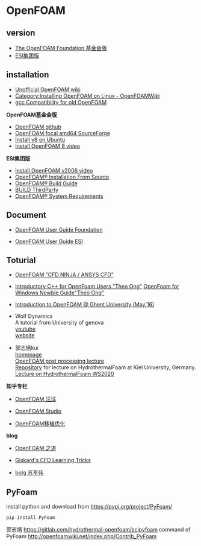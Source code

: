 # OpenFOAM


## version
- [The OpenFOAM Foundation 基金会版](https://openfoam.org/)
- [ESI集团版](https://www.openfoam.com/)




## installation
- [Unofficial OpenFOAM wiki](https://openfoamwiki.net/index.php/Main_Page)  
- [Category:Installing OpenFOAM on Linux - OpenFOAMWiki](https://openfoamwiki.net/index.php/Category:Installing_OpenFOAM_on_Linux)
- [gcc Compatibility for old OpenFOAM](https://openfoamwiki.net/index.php/Installation/Compatibility_Matrix)

**OpenFOAM基金会版**
- [OpenFOAM github](https://github.com/OpenFOAM)  
- [OpenFOAM focal amd64 SourceForge](https://sourceforge.net/projects/foam/files/foam/ubuntu/dists/focal/main/binary-amd64/)  
- [Install v8 on Ubuntu](https://openfoam.org/download/8-ubuntu/)
- [Install OpenFOAM 8 video](https://www.youtube.com/watch?v=zWX2wCXDNNA)  

**ESI集团版**
- [Install OpenFOAM v2006 video](https://www.youtube.com/watch?v=mhh6GBBpvnk)  
- [OpenFOAM® Installation From Source](https://www.openfoam.com/download/install-source.php)
- [OpenFOAM® Build Guide](https://www.openfoam.com/code/build-guide.php)
- [BUILD ThirdParty](https://develop.openfoam.com/Development/ThirdParty-common/blob/develop/BUILD.md)
- [OpenFOAM®  System Requirements](https://www.openfoam.com/documentation/system-requirements.php)

## Document
- [OpenFOAM User Guide Foundation](https://cfd.direct/openfoam/user-guide/)

- [OpenFOAM User Guide ESI](https://www.openfoam.com/documentation/user-guide/index.php)

## Toturial

- [OpenFOAM "CFD NINJA / ANSYS CFD"](https://www.youtube.com/playlist?list=PLd23hHm4FCRdFxcjAqEMd6W2cikPaaNXS)  
  
- [Introductory C++ for OpenFoam Users "Theo Ong"](https://www.youtube.com/playlist?list=PLhPfNw4V4_YT9OgqS7ZPlot_Ucxzc6pQJ)
  [OpenFoam for Windows Newbie Guide"Theo Ong"](https://www.youtube.com/playlist?list=PLhPfNw4V4_YRhBU4IqSaToQ8_X543YQsZ)
  
- [Introduction to OpenFOAM @ Ghent University (May'16)](https://www.youtube.com/playlist?list=PLqxhJj6bcnY9RoIgzeF6xDh5L9bbeK3BL)

- Wolf Dynamics  
  A tutorial from University of genova  
  [youtube](https://www.youtube.com/channel/UCNNBm3KxVS1rGeCVUU1p61g)  
  [website](http://www.wolfdynamics.com/tutorials.html?layout=edit)  

- 郭志馗kuí  
  [homepage](http://www.klsg.org.cn/redir.php?catalog_id=21348&object_id=216608)  
  [OpenFOAM post processing lecture](https://www.bilibili.com/video/BV1vy4y1t7vp)  
  [Repository](https://github.com/lruepke/HTF_lecture) for lecture on HydrothermalFoam at Kiel University, Germany.  
  [Lecture on HydrothermalFoam WS2020](https://lruepke.github.io/HTF_lecture/)  


**知乎专栏**

- [OpenFOAM 汪洋](https://www.zhihu.com/column/c_1159886892669030400)

- [OpenFOAM Studio](https://www.zhihu.com/column/openfoam)

- [OpenFOAM移植优化](https://www.zhihu.com/column/c_1274359249582018560)


**blog**

- [OpenFOAM 之道](https://marinecfd.xyz/post/) 

- [Giskard's CFD Learning Tricks](http://xiaopingqiu.github.io/)

- [bolg 苏军伟](http://blog.sina.com.cn/openfoamresearch)


## PyFoam
install python and download from https://pypi.org/project/PyFoam/
```
pip install PyFoam
```
郭志馗 https://gitlab.com/hydrothermal-openfoam/scipyfoam
command of PyFoam http://openfoamwiki.net/index.php/Contrib_PyFoam
